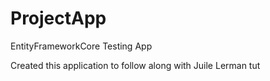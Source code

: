 # ProjectApp
EntityFrameworkCore Testing App

Created this application to follow along with Juile Lerman tut
